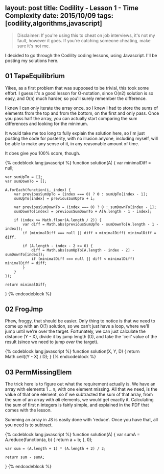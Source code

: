 layout: post
title: Codility - Lesson 1 - Time Complexity
date: 2015/10/09
tags: [codility,algorithms,javascript]
---

> Disclaimer: If you're using this to cheat on job interviews, it's not my fault, however it goes. If you're catching someone cheating, make sure it's not me. 

I decided to go through the Codility coding lessons, using Javascript. I'll be posting my solutions here. 

## 01 TapeEquilibrium

Yikes, as a first problem that was supposed to be trivial, this took some effort. I guess it's a good lesson for O-notation, since O(n2) solution is so easy, and O(n) much harder, so you'll surely remember the difference. 

I knew I can only iterate the array once, so I knew I had to store the sums of elements from the top and from the bottom, on the first and only pass. Once you pass half the array, you can actually start comparing the sum differences and looking for the minimum. 

It would take me too long to fully explain the solution here, so I'm just posting the code for posterity, with no illusion anyone, including myself, will be able to make any sense of it, in any reasonable amount of time. 

It does give you 100% score, though. 

{% codeblock lang:javascript %}
function solution(A) {
    var minimalDiff = null;
    
    var sumUpTo = [];
    var sumDownTo = [];
    
    A.forEach(function(i, index) {
        var previousSumUpTo = (index === 0) ? 0 : sumUpTo[index - 1];
        sumUpTo[index] = previousSumUpTo + i;
        
        var previousSumDownTo = (index === 0) ? 0 : sumDownTo[index - 1];
        sumDownTo[index] = previousSumDownTo + A[A.length - 1 - index];
        
        if (index >= Math.floor(A.length / 2)) {
            var diff = Math.abs(previousSumUpTo - sumDownTo[A.length - 1 - index]);
            if (minimalDiff === null || diff < minimalDiff) minimalDiff = diff;
            
            if (A.length - index - 2 >= 0) {
                diff = Math.abs(sumUpTo[A.length - index - 2] - sumDownTo[index]);
                if (minimalDiff === null || diff < minimalDiff) minimalDiff = diff;
            }
        }
    });
    
    return minimalDiff;
}
{% endcodeblock %}

## 02 FrogJmp

Phew, froggy, that should be easier. Only thing to notice is that we need to come up with an O(1) solution, so we can't just have a loop, where we'll jump until we're over the target. Fortunately, we can just calculate the distance (Y - X), divide it by jump length (D), and take the 'ceil' value of the result (since we need to jump *over* the target). 

{% codeblock lang:javascript %}
function solution(X, Y, D) {
    return Math.ceil((Y - X) / D);
}
{% endcodeblock %}

## 03 PermMissingElem

The trick here is to figure out what the requirement actually is. We have an array with elements 1 .. n, with one element missing. All that we need, is the value of that one element, so if we subtracted the sum of that array, from the sum of an array with *all* elements, we would get exactly it. Calculating the sum of first n integers is fairly simple, and explained in the PDF that comes with the lesson. 

Summing an array in JS is easily done with 'reduce'. Once you have that, all you need is to subtract. 

{% codeblock lang:javascript %}
function solution(A) {
    var sumA = A.reduce(function(a, b) {
        return a + b;
    }, 0);
    
    var sum = (A.length + 1) * (A.length + 2) / 2;
    
    return sum - sumA;
}
{% endcodeblock %}